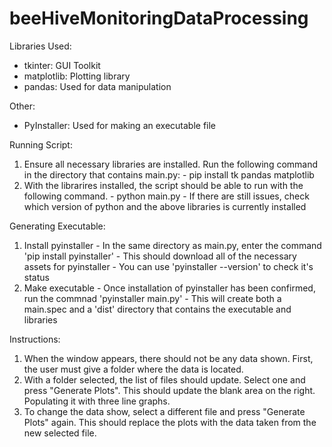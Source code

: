# beeHiveMonitoringDataProcessing

Libraries Used:
  - tkinter: GUI Toolkit
  - matplotlib: Plotting library
  - pandas: Used for data manipulation

Other:
  - PyInstaller: Used for making an executable file

Running Script:
  1. Ensure all necessary libraries are installed. Run the following command in the directory that contains main.py:
    - pip install tk pandas matplotlib
  2. With the librarires installed, the script should be able to run with the following command.
    - python main.py
    - If there are still issues, check which version of python and the above libraries is currently installed 
 
Generating Executable:
  1. Install pyinstaller
    - In the same directory as main.py, enter the command 'pip install pyinstaller'
    - This should download all of the necessary assets for pyinstaller
    - You can use 'pyinstaller --version' to check it's status
  2. Make executable
    - Once installation of pyinstaller has been confirmed, run the commnad 'pyinstaller main.py'
    - This will create both a main.spec and a 'dist' directory that contains the executable and libraries

Instructions:
  1. When the window appears, there should not be any data shown. First, the user must give a folder where the data is located.
  2. With a folder selected, the list of files should update. Select one and press "Generate Plots". This should update the blank area on the right. Populating it with three line graphs.
  3. To change the data show, select a different file and press "Generate Plots" again. This should replace the plots with the data taken from the new selected file.
